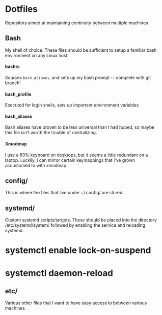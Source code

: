 # Dotfiles
Repository aimed at maintaining continuity between multiple machines

## Bash
My shell of choice. These files should be sufficient to setup a familiar bash
environment on any Linux host.

#### bashrc
Sources `bash_aliases`, and sets up my bash prompt -- complete with git branch!

#### bash_profile
Executed for login shells, sets up important environment variables

#### bash_aliases
Bash aliases have proven to be less universal than I had hoped, so maybe this
file isn't worth the trouble of centralizing.

#### Xmodmap
I use a 60% keyboard on desktops, but it seems a little redundant on a laptop.
Luckily, I can mirror certain keymappings that I've grown accustomed to with
xmodmap.

## config/
This is where the files that live under ~/.config/ are stored.

## systemd/
Custom systemd scripts/targets. These should be placed into the directory
/etc/systemd/system/ followed by enabling the service and reloading systemd:
  # systemctl enable lock-on-suspend
  # systemctl daemon-reload

## etc/
Various other files that I want to have easy access to between various machines.

